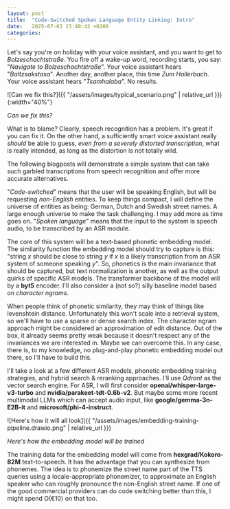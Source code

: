 ```yaml
---
layout: post
title:  "Code-Switched Spoken Language Entity Linking: Intro"
date:   2025-07-03 23:40:42 +0200
categories: 
---
```


Let's say you're on holiday with your voice assistant, and you want to get to _Bolzeschachtstraße_. You fire off a wake-up word, recording starts, you say: "_Navigate to Bolzeschachtstraße_". Your voice assistant hears "_Baltzsakstasa_". Another day, another place, this time _Zum Hallerbach_. Your voice assistant hears "_Tsamhalaba_". No results.

![Can we fix this?]({{ "/assets/images/typical_scenario.png" | relative_url }}){:width="40%"}

*Can we fix this?*


What is to blame? Clearly, speech recognition has a problem. It's great if you can fix it. On the other hand, a sufficiently smart voice assistant really *should* be able to guess, _even from a severely distorted transcription_, what is really intended, as long as the distortion is not totally wild.

The following blogposts will demonstrate a simple system that can take such garbled transcriptions from speech recognition and offer more accurate alternatives.

"_Code-switched_" means that the user will be speaking English, but will be requesting _non-English_ entities. To keep things compact, I will define the universe of entities as being: German, Dutch and Swedish street names. A large enough universe to make the task challenging. I may add more as time goes on. "_Spoken language_" means that the input to the system is speech audio, to be transcribed by an ASR module.

The core of this system will be a text-based phonetic embedding model. The similarity function the embedding model should try to capture is this: "string _x_ should be close to string _y_ if _x_ is a likely transcription from an ASR system of someone speaking _y_". So, phonetics is the main invariance that should be captured, but text normalization is another, as well as the output quirks of specific ASR models. The transformer backbone of the model will by a **byt5** encoder. I'll also consider a (not so?) silly baseline model based on _character ngrams_.

When people think of phonetic similarity, they may think of things like levenshtein distance. Unfortunately this won't scale into a retrieval system, so we'll have to use a sparse or dense search index. The character ngram approach might be considered an approximation of edit distance. Out of the box, it already seems pretty weak because it doesn't respect any of the invariances we are interested in. Maybe we can overcome this. In any case, there is, to my knowledge, no plug-and-play phonetic embedding model out there, so I'll have to build this.

I'll take a look at a few different ASR models, phonetic embedding training strategies, and hybrid search & reranking approaches. I'll use _Qdrant_ as the vector search engine. For ASR, I will first consider **openai/whisper-large-v3-turbo** and **nvidia/parakeet-tdt-0.6b-v2**. But maybe some more recent multimodal LLMs which can accept audio input, like **google/gemma-3n-E2B-it** and **microsoft/phi-4-instruct**.

![Here's how it will all look]({{ "/assets/images/embedding-training-pipeline.drawio.png" | relative_url }})  

*Here's how the embedding model will be trained*

The training data for the embedding model will come from **hexgrad/Kokoro-82M** text-to-speech. It has the advantage that you can synthesize from phonemes. The idea is to phonemize the street name part of the TTS queries using a locale-appropriate phonemizer, to approximate an English speaker who can roughly pronounce the non-English street name. If one of the good commercial providers can do code switching better than this, I might spend O(€10) on that too.